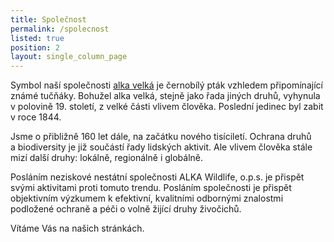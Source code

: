 ```yaml
---
title: Společnost
permalink: /spolecnost
listed: true
position: 2
layout: single_column_page
---
```

Symbol naší společnosti [alka velká](/zajmove-druhy/alka-velka) je
černobílý pták vzhledem připomínající známé tučňáky. Bohužel alka velká,
stejně jako řada jiných druhů, vyhynula v polovině 19. století, z velké
části vlivem člověka. Poslední jedinec byl zabit v roce 1844.

Jsme o přibližně 160 let dále, na začátku nového tisíciletí. Ochrana
druhů a biodiversity je již součástí řady lidských aktivit. Ale vlivem
člověka stále mizí další druhy: lokálně, regionálně i globálně.

Posláním neziskové nestátní společnosti ALKA Wildlife, o.p.s. je přispět
svými aktivitami proti tomuto trendu. Posláním společnosti je přispět
objektivním výzkumem k efektivní, kvalitními odbornými znalostmi
podložené ochraně a péči o volně žijící druhy živočichů.

Vítáme Vás na našich stránkách.
